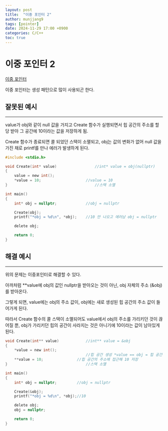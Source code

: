 ```yaml
---
layout: post
title:  "이중 포인터 2"
author: munjjang9
tags: [pointer]
date: 2024-11-29 17:00 +0900
categories: C/C++
toc: true
---
```


# 이중 포인터 2
[이중 포인터](https://munjjang9.github.io/c/c++/2024/11/28/double-pointer/)

이중 포인터는 생성 패턴으로 많이 사용되곤 한다.


## 잘못된 예시
---
value가 obj와 같이 null 값을 가지고 Create 함수가 실행되면서 힙 공간의 주소를 할당 받아 그 공간에 10이라는 값을 저장하게 됨.

Create 함수가 종료되면 콜 되었던 스택이 소멸되고, obj는 값의 변화가 없어 null 값을 가진 채로 printf를 만나 에러가 발생하게 된다.
```c
#include <stdio.h>

void Create(int* value)                 //int* value = obj(nullptr)
{
	value = new int();
	*value = 10;                    //value = 10
}                                       //스택 소멸

int main()
{
	int* obj = nullptr;             //obj = nullptr

	Create(obj);
	printf("*obj = %d\n", *obj);    //10 안 나오고 에러남 obj = nullptr

	delete obj;

	return 0;
}
```

## 해결 예시
---
위의 문제는 이중포인터로 해결할 수 있다.

아까처럼 **value에 obj의 값인 nullptr을 받아오는 것이 아닌, obj 자체의 주소 (&obj) 를 받아온다.

그렇게 되면, value에는 obj의 주소 값이, obj에는 새로 생성된 힙 공간의 주소 값이 들어가게 된다.

따라서 Create 함수의 콜 스택이 소멸되어도 value에서 obj의 주소를 가리키던 것이 끊어질 뿐, obj가 가리키던 힙의 공간이 사라지는 것은 아니기에 10이라는 값이 남아있게 된다.

```c
void Create(int** value)            //int** value = &obj
{
	*value = new int();
                                    //힙 공간 생성 *value == obj = 힙 공간의 주소 전달
	**value = 10;               //힙 공간의 주소에 접근해 10 저장
}                                   //스택 소멸

int main()
{
	int* obj = nullptr;         //obj = nullptr

	Create(&obj);
	printf("*obj = %d\n", *obj);//10

	delete obj;
	obj = nullptr;

	return 0;
}
```